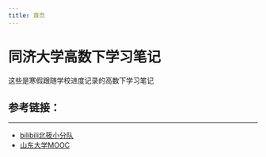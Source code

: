 ```yaml
---
title: 首页
---
```


# 同济大学高数下学习笔记

这些是寒假跟随学校进度记录的高数下学习笔记

## 参考链接：
***
- [bilibili北筱小分队](https://space.bilibili.com/386629955?share_medium=android&share_source=copy_link&bbid=PQk6Cz4KOAtoDjYHewd7infoc&ts=1584777523530)
- [山东大学MOOC](https://www.icourse163.org/course/0701SDU010-192001)



